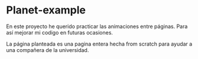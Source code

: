 # Planet-example
En este proyecto he querido practicar las animaciones entre páginas. Para así mejorar mi codigo en futuras ocasiones.

La página planteada es una pagina entera hecha from scratch para ayudar a una compañera de la universidad.
